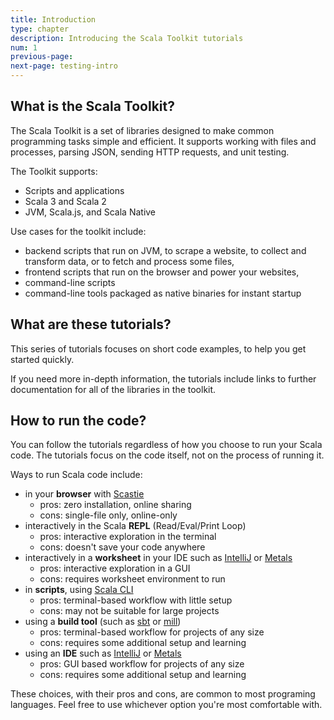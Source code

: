 ```yaml
---
title: Introduction
type: chapter
description: Introducing the Scala Toolkit tutorials
num: 1
previous-page: 
next-page: testing-intro
---
```


## What is the Scala Toolkit?

The Scala Toolkit is a set of libraries designed to make common programming tasks simple and efficient. It supports working with files and processes, parsing JSON, sending HTTP requests, and unit testing.

The Toolkit supports:
* Scripts and applications
* Scala 3 and Scala 2
* JVM, Scala.js, and Scala Native

Use cases for the toolkit include:

- backend scripts that run on JVM, to scrape a website, to collect and transform data, or to fetch and process some files,
- frontend scripts that run on the browser and power your websites,
- command-line scripts
- command-line tools packaged as native binaries for instant startup

## What are these tutorials?

This series of tutorials focuses on short code examples, to help you get started quickly.

If you need more in-depth information, the tutorials include links to further documentation for all of the libraries in the toolkit.

## How to run the code?

You can follow the tutorials regardless of how you choose to run your
Scala code. The tutorials focus on the code itself, not on the process
of running it.

Ways to run Scala code include:
* in your **browser** with [Scastie](https://scastie.scala-lang.org)
    * pros: zero installation, online sharing
    * cons: single-file only, online-only
* interactively in the Scala **REPL** (Read/Eval/Print Loop)
    * pros: interactive exploration in the terminal
    * cons: doesn't save your code anywhere
* interactively in a **worksheet** in your IDE such as [IntelliJ](https://www.jetbrains.com/help/idea/discover-intellij-idea-for-scala.html) or [Metals](http://scalameta.org/metals/)
    * pros: interactive exploration in a GUI
    * cons: requires worksheet environment to run
* in **scripts**, using [Scala CLI](https://scala-cli.virtuslab.com)
    * pros: terminal-based workflow with little setup
    * cons: may not be suitable for large projects
* using a **build tool** (such as [sbt](https://www.scala-sbt.org) or [mill](https://com-lihaoyi.github.io/mill/))
    * pros: terminal-based workflow for projects of any size
    * cons: requires some additional setup and learning
* using an **IDE** such as [IntelliJ](https://www.jetbrains.com/help/idea/discover-intellij-idea-for-scala.html) or [Metals](http://scalameta.org/metals/)
    * pros: GUI based workflow for projects of any size
    * cons: requires some additional setup and learning

These choices, with their pros and cons, are common to most programing
languages.
Feel free to use whichever option you're most comfortable with.
